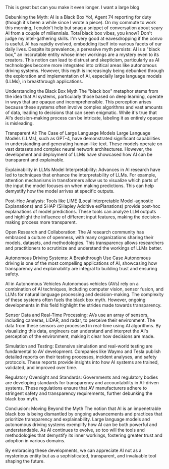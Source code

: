This is great but can you make it even longer. I want a large blog

Debunking the Myth: AI is a Black Box
Yo!, Agent 74 reporting for duty (though it's been a while since I wrote a piece). On my commute to work this morning, I couldn't help but snag a snippet of conversation about scary AI from a couple of millennials. Total black box vibes, you know? Don't judge my intel-gathering skills. I'm very good at eavesdropping if the convo is useful.
AI has rapidly evolved, embedding itself into various facets of our daily lives. Despite its prevalence, a pervasive myth persists: AI is a "black box," an inscrutable entity whose inner workings are a mystery even to its creators. This notion can lead to distrust and skepticism, particularly as AI technologies become more integrated into critical areas like autonomous driving systems. However, this myth is increasingly being debunked through the exploration and implementation of AI, especially large language models (LLMs), in breakthrough applications.

Understanding the Black Box Myth
The "black box" metaphor stems from the idea that AI systems, particularly those based on deep learning, operate in ways that are opaque and incomprehensible. This perception arises because these systems often involve complex algorithms and vast amounts of data, leading to decisions that can seem enigmatic. While it's true that AI's decision-making process can be intricate, labeling it as entirely opaque is misleading.

Transparent AI: The Case of Large Language Models
Large Language Models (LLMs), such as GPT-4, have demonstrated significant capabilities in understanding and generating human-like text. These models operate on vast datasets and complex neural network architectures. However, the development and deployment of LLMs have showcased how AI can be transparent and explainable.

Explainability in LLMs
Model Interpretability: Advances in AI research have led to techniques that enhance the interpretability of LLMs. For example, attention mechanisms in transformers allow us to visualize which parts of the input the model focuses on when making predictions. This can help demystify how the model arrives at specific outputs.

Post-Hoc Analysis: Tools like LIME (Local Interpretable Model-agnostic Explanations) and SHAP (SHapley Additive exPlanations) provide post-hoc explanations of model predictions. These tools can analyze LLM outputs and highlight the influence of different input features, making the decision-making process more transparent.

Open Research and Collaboration: The AI research community has embraced a culture of openness, with many organizations sharing their models, datasets, and methodologies. This transparency allows researchers and practitioners to scrutinize and understand the workings of LLMs better.

Autonomous Driving Systems: A Breakthrough Use Case
Autonomous driving is one of the most compelling applications of AI, showcasing how transparency and explainability are integral to building trust and ensuring safety.

AI in Autonomous Vehicles
Autonomous vehicles (AVs) rely on a combination of AI techniques, including computer vision, sensor fusion, and LLMs for natural language processing and decision-making. The complexity of these systems often fuels the black box myth. However, ongoing developments in this field highlight the strides made towards transparency.

Sensor Data and Real-Time Processing: AVs use an array of sensors, including cameras, LIDAR, and radar, to perceive their environment. The data from these sensors are processed in real-time using AI algorithms. By visualizing this data, engineers can understand and interpret the AI's perception of the environment, making it clear how decisions are made.

Simulation and Testing: Extensive simulation and real-world testing are fundamental to AV development. Companies like Waymo and Tesla publish detailed reports on their testing processes, incident analyses, and safety protocols. These reports provide insights into how AI systems are trained, validated, and improved over time.

Regulatory Oversight and Standards: Governments and regulatory bodies are developing standards for transparency and accountability in AI-driven systems. These regulations ensure that AV manufacturers adhere to stringent safety and transparency requirements, further debunking the black box myth.

Conclusion: Moving Beyond the Myth
The notion that AI is an impenetrable black box is being dismantled by ongoing advancements and practices that prioritize transparency and explainability. Large language models and autonomous driving systems exemplify how AI can be both powerful and understandable. As AI continues to evolve, so too will the tools and methodologies that demystify its inner workings, fostering greater trust and adoption in various domains.

By embracing these developments, we can appreciate AI not as a mysterious entity but as a sophisticated, transparent, and invaluable tool shaping the future.


